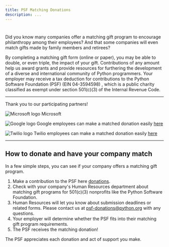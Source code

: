 ```yaml
---
title: PSF Matching Donations
description: ...
---
```



# 



Did you know many companies offer a matching gift program to encourage philanthropy among their employees? And that some companies will even match gifts made by family members and retirees?


By completing a matching gift form (online or paper), you may be able to double, or even triple, the impact of your gift. Contributions of any amount help us award grants and provide resources for furthering the development of a diverse and international community of Python programmers. Your employer may receive a tax deduction for contributions to the Python Software Foundation (PSF) (EIN 04\-3594598\) , which is a public charity classified as exempt under section 501(c)(3\) of the Internal Revenue Code. 




---


Thank you to our participating partners!




![Microsoft logo](https://s3.dualstack.us-east-2.amazonaws.com/pythondotorg-assets/media/psf/sponsorship/sponsors/microsoft.png)
Microsoft




![Google logo](/m/psf/sponsorship/sponsors/Google_2015_logo.png)
Google employees can make a matched donation easily [here](https://google.benevity.org/cause/840-043594598)




![Twilio logo](https://s3.dualstack.us-east-2.amazonaws.com/pythondotorg-assets/media/psf/sponsorship/sponsors/twilio-logo-red.png)
 Twilio employees can make a matched donation easily [here](https://causes.benevity.org/causes/840-043594598)






---


## How to donate and have your company match


In a few simple steps, you can see if your company offers a matching gift program. 


1. Make a contribution to the PSF here [donations](/psf/donations/).
2. Check with your company's Human Resources department about matching gift programs for 501(c)(3\) nonprofits like the Python Software Foundation.
3. Human Resources will let you know about submission deadlines or related forms. Please contact us at [psf\-donations@python.org](mailto:psf-donations@python.org) with any questions.
4. Your employer will determine whether the PSF fits into their matching gift program requirements.
5. The PSF receives the matching donation!


The PSF appreciates each donation and act of support you make.


